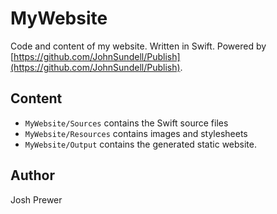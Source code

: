 # MyWebsite
Code and content of my website. Written in Swift. Powered by [https://github.com/JohnSundell/Publish](https://github.com/JohnSundell/Publish).

## Content

- `MyWebsite/Sources` contains the Swift source files
- `MyWebsite/Resources` contains images and stylesheets
- `MyWebsite/Output` contains the generated static website.

## Author

Josh Prewer
